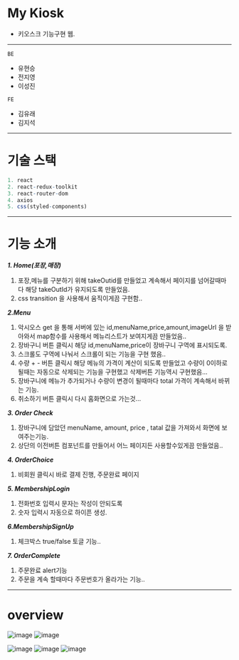 
# My Kiosk
- 키오스크 기능구현 웹.
-----------
`BE`
- 유현승
- 전지영
- 이성진

`FE`
- 김유래
- 김지석

_________________
# 기술 스택 
```r
1. react
2. react-redux-toolkit
3. react-router-dom
4. axios
5. css(styled-components)
``` 
________________________
# 기능 소개

___1. Home(포장,매장)___

1. 포장,메뉴를 구분하기 위해  takeOutid를 만들었고 계속해서 
 페이지를 넘어갈때마다 해당 takeOutId가 유지되도록 만들었음.
2. css transition 을 사용해서 움직이게끔 구현함.. 

___2.Menu___

1. 악시오스 get 을 통해 서버에 있는  id,menuName,price,amount,imageUrl 을 받아와서 map함수를 사용해서 메뉴리스트가 보여지게끔 만들었음..
2. 장바구니 버튼 클릭시 해당 id,menuName,price이 장바구니 구역에 표시되도록.
3. 스크롤도 구역에 나눠서 스크롤이 되는 기능을 구현 했음..
4. 수량 + - 버튼 클릭시 해당 메뉴의 가격이 계산이 되도록 만들었고 수량이  0이하로 될때는 자동으로 삭제되는 기능을 구현했고  삭제버튼 기능역시 구현했음...
5. 장바구니에 메뉴가 추가되거나 수량이 변경이 될때마다 total 가격이 계속해서 바뀌는 기능.
6. 취소하기 버튼 클릭시 다시 홈화면으로 가는것...

___3. Order Check___

1. 장바구니에 담았던 menuName, amount, price , tatal 값을 가져와서  화면에 보여주는기능.
2. 상단의 이전버튼 컴포넌트를 만들어서 어느 페이지든 사용할수있게끔 만들었음..


___4. OrderChoice___

1. 비회원 클릭시 바로 결제 진행, 주문완료 페이지

___5. MembershipLogin___

1. 전화번호 입력시 문자는 작성이 안되도록
2. 숫자 입력시 자동으로 하이픈 생성.

___6.MembershipSignUp___

1. 체크박스 true/false 토글 기능..


___7. OrderComplete___

1. 주문완료 alert기능
2. 주문을 계속 할때마다 주문번호가 올라가는 기능..

__________________
# overview
![image](https://user-images.githubusercontent.com/86154028/213645304-44874450-beb8-491f-8d07-ea40881623b2.png)
![image](https://user-images.githubusercontent.com/86154028/213645401-2e6cfbfd-a53e-4844-a0a8-b1b56848c376.png)


![image](https://user-images.githubusercontent.com/86154028/213645632-ab8cc75c-3ee3-4052-8720-005b8abe270c.png)
![image](https://user-images.githubusercontent.com/86154028/213645670-5a9fbeb4-b5cd-4698-998b-efbf39dada62.png)
![image](https://user-images.githubusercontent.com/86154028/213645565-5e136579-8d00-4f1d-a3d9-015a58513d0b.png)



